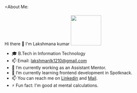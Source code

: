 ⭐About Me:

 Hi there 👋 I'm Lakshmana kumar
 <img src="[image](https://i.pinimg.com/736x/03/1f/67/031f67bd6b6bb0487eff63e804f63515.jpg)" width="100">
- 🎓 B.Tech in Information Technology
- 📫 Email: lakshmanlk1210@gmail.com
- 🔭 I’m currently working as an Assistant Mentor.
- 🌱 I’m currently learning frontend development in Spotknack.
- 📫 You can reach me on [Linkedin](https://www.linkedin.com/in/lakshmana-kumar-g1210) and [Mail](lakshmanlk1210@gmail.com).
- ⚡ Fun fact: I'm good at mental calculations.
